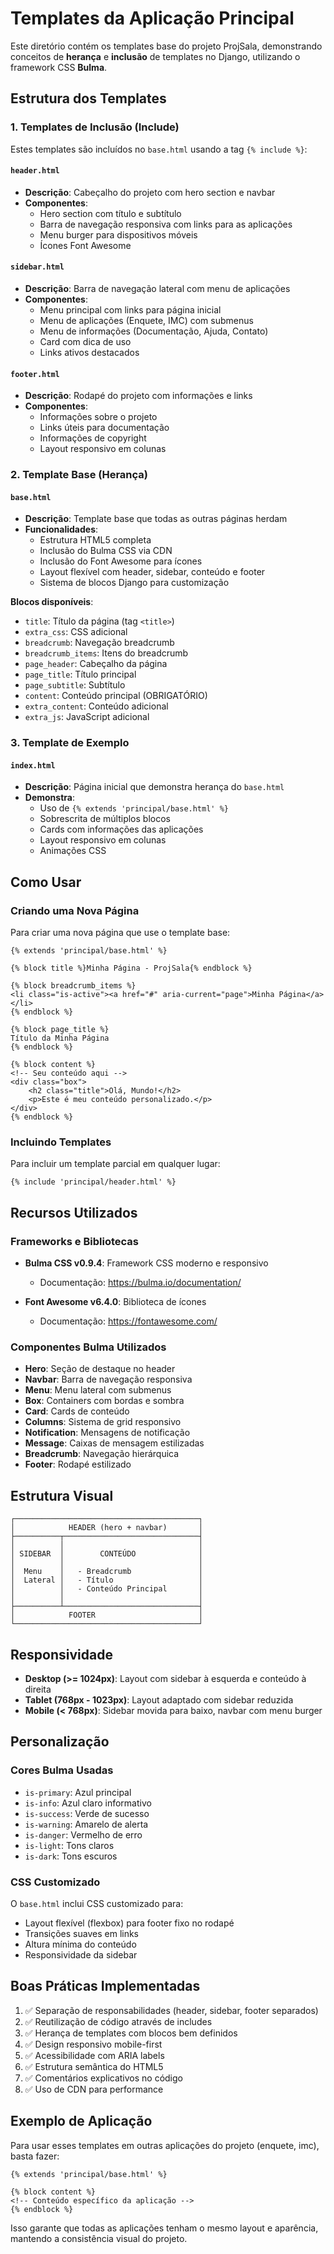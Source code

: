 # Templates da Aplicação Principal

Este diretório contém os templates base do projeto ProjSala, demonstrando conceitos de **herança** e **inclusão** de templates no Django, utilizando o framework CSS **Bulma**.

## Estrutura dos Templates

### 1. Templates de Inclusão (Include)

Estes templates são incluídos no `base.html` usando a tag `{% include %}`:

#### `header.html`
- **Descrição**: Cabeçalho do projeto com hero section e navbar
- **Componentes**:
  - Hero section com título e subtítulo
  - Barra de navegação responsiva com links para as aplicações
  - Menu burger para dispositivos móveis
  - Ícones Font Awesome

#### `sidebar.html`
- **Descrição**: Barra de navegação lateral com menu de aplicações
- **Componentes**:
  - Menu principal com links para página inicial
  - Menu de aplicações (Enquete, IMC) com submenus
  - Menu de informações (Documentação, Ajuda, Contato)
  - Card com dica de uso
  - Links ativos destacados

#### `footer.html`
- **Descrição**: Rodapé do projeto com informações e links
- **Componentes**:
  - Informações sobre o projeto
  - Links úteis para documentação
  - Informações de copyright
  - Layout responsivo em colunas

### 2. Template Base (Herança)

#### `base.html`
- **Descrição**: Template base que todas as outras páginas herdam
- **Funcionalidades**:
  - Estrutura HTML5 completa
  - Inclusão do Bulma CSS via CDN
  - Inclusão do Font Awesome para ícones
  - Layout flexível com header, sidebar, conteúdo e footer
  - Sistema de blocos Django para customização

**Blocos disponíveis**:
- `title`: Título da página (tag `<title>`)
- `extra_css`: CSS adicional
- `breadcrumb`: Navegação breadcrumb
- `breadcrumb_items`: Itens do breadcrumb
- `page_header`: Cabeçalho da página
- `page_title`: Título principal
- `page_subtitle`: Subtítulo
- `content`: Conteúdo principal (OBRIGATÓRIO)
- `extra_content`: Conteúdo adicional
- `extra_js`: JavaScript adicional

### 3. Template de Exemplo

#### `index.html`
- **Descrição**: Página inicial que demonstra herança do `base.html`
- **Demonstra**:
  - Uso de `{% extends 'principal/base.html' %}`
  - Sobrescrita de múltiplos blocos
  - Cards com informações das aplicações
  - Layout responsivo em colunas
  - Animações CSS

## Como Usar

### Criando uma Nova Página

Para criar uma nova página que use o template base:

```django
{% extends 'principal/base.html' %}

{% block title %}Minha Página - ProjSala{% endblock %}

{% block breadcrumb_items %}
<li class="is-active"><a href="#" aria-current="page">Minha Página</a></li>
{% endblock %}

{% block page_title %}
Título da Minha Página
{% endblock %}

{% block content %}
<!-- Seu conteúdo aqui -->
<div class="box">
    <h2 class="title">Olá, Mundo!</h2>
    <p>Este é meu conteúdo personalizado.</p>
</div>
{% endblock %}
```

### Incluindo Templates

Para incluir um template parcial em qualquer lugar:

```django
{% include 'principal/header.html' %}
```

## Recursos Utilizados

### Frameworks e Bibliotecas

- **Bulma CSS v0.9.4**: Framework CSS moderno e responsivo
  - Documentação: https://bulma.io/documentation/
  
- **Font Awesome v6.4.0**: Biblioteca de ícones
  - Documentação: https://fontawesome.com/

### Componentes Bulma Utilizados

- **Hero**: Seção de destaque no header
- **Navbar**: Barra de navegação responsiva
- **Menu**: Menu lateral com submenus
- **Box**: Containers com bordas e sombra
- **Card**: Cards de conteúdo
- **Columns**: Sistema de grid responsivo
- **Notification**: Mensagens de notificação
- **Message**: Caixas de mensagem estilizadas
- **Breadcrumb**: Navegação hierárquica
- **Footer**: Rodapé estilizado

## Estrutura Visual

```
┌─────────────────────────────────────────┐
│            HEADER (hero + navbar)       │
├──────────┬──────────────────────────────┤
│          │                              │
│ SIDEBAR  │        CONTEÚDO              │
│          │                              │
│  Menu    │   - Breadcrumb               │
│  Lateral │   - Título                   │
│          │   - Conteúdo Principal       │
│          │                              │
├──────────┴──────────────────────────────┤
│            FOOTER                       │
└─────────────────────────────────────────┘
```

## Responsividade

- **Desktop (>= 1024px)**: Layout com sidebar à esquerda e conteúdo à direita
- **Tablet (768px - 1023px)**: Layout adaptado com sidebar reduzida
- **Mobile (< 768px)**: Sidebar movida para baixo, navbar com menu burger

## Personalização

### Cores Bulma Usadas

- `is-primary`: Azul principal
- `is-info`: Azul claro informativo
- `is-success`: Verde de sucesso
- `is-warning`: Amarelo de alerta
- `is-danger`: Vermelho de erro
- `is-light`: Tons claros
- `is-dark`: Tons escuros

### CSS Customizado

O `base.html` inclui CSS customizado para:
- Layout flexível (flexbox) para footer fixo no rodapé
- Transições suaves em links
- Altura mínima do conteúdo
- Responsividade da sidebar

## Boas Práticas Implementadas

1. ✅ Separação de responsabilidades (header, sidebar, footer separados)
2. ✅ Reutilização de código através de includes
3. ✅ Herança de templates com blocos bem definidos
4. ✅ Design responsivo mobile-first
5. ✅ Acessibilidade com ARIA labels
6. ✅ Estrutura semântica do HTML5
7. ✅ Comentários explicativos no código
8. ✅ Uso de CDN para performance

## Exemplo de Aplicação

Para usar esses templates em outras aplicações do projeto (enquete, imc), basta fazer:

```django
{% extends 'principal/base.html' %}

{% block content %}
<!-- Conteúdo específico da aplicação -->
{% endblock %}
```

Isso garante que todas as aplicações tenham o mesmo layout e aparência, mantendo a consistência visual do projeto.
